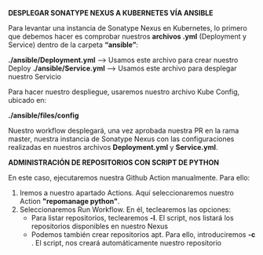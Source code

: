 **DESPLEGAR SONATYPE NEXUS A KUBERNETES VÍA ANSIBLE**


Para levantar una instancia de Sonatype Nexus en Kubernetes, lo primero que debemos hacer es comprobar nuestros **archivos .yml** (Deployment y Service) dentro de la carpeta **“ansible”**:

**./ansible/Deployment.yml** --> Usamos este archivo para crear nuestro Deploy
**./ansible/Service.yml** --> Usamos este archivo para desplegar nuestro Servicio

Para hacer nuestro despliegue, usaremos nuestro archivo Kube Config, ubicado en:

**./ansible/files/config**

Nuestro workflow desplegará, una vez aprobada nuestra PR en la rama master, nuestra instancia de Sonatype Nexus con las configuraciones realizadas en nuestros archivos **Deployment.yml** y **Service.yml**.

**ADMINISTRACIÓN DE REPOSITORIOS CON SCRIPT DE PYTHON**

En este caso, ejecutaremos nuestra Github Action manualmente. Para ello:
1. Iremos a nuestro apartado Actions. Aquí seleccionaremos nuestro Action **"repomanage python"**.
1. Seleccionaremos Run Workflow. En él, teclearemos las opciones:
	- Para listar repositorios, teclearemos **-l**. El script, nos listará los repositorios disponibles en nuestro Nexus
	- Podemos también crear repositorios apt. Para ello, introduciremos **-c <nombre de repo>**. El script, nos creará automáticamente nuestro repositorio
